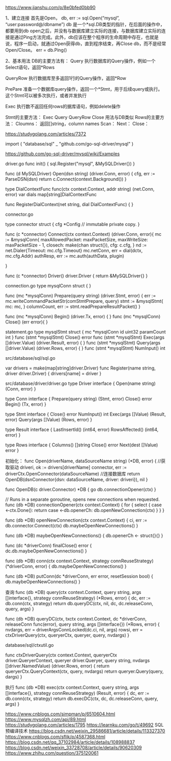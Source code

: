 https://www.jianshu.com/p/8e0bfed0bb90


1、建立连接
首先是Open，
db, err := sql.Open(“mysql”, “user:password@/dbname”)
db 是一个*sql.DB类型的指针，在后面的操作中，都要用到db
open之后，并没有与数据库建立实际的连接，与数据库建立实际的连接是通过Ping方法完成。此外，db应该在整个程序的生命周期中存在，也就是说，程序一启动，就通过Open获得db，直到程序结束，再Close db，而不是经常Open/Close。
err = db.Ping()

2、基本用法
DB的主要方法有：
Query 执行数据库的Query操作，例如一个Select语句，返回*Rows

QueryRow 执行数据库至多返回1行的Query操作，返回*Row

PrePare 准备一个数据库query操作，返回一个*Stmt，用于后续query或执行。这个Stmt可以被多次执行，或者并发执行

Exec 执行数不返回任何rows的据库语句，例如delete操作

Stmt的主要方法：
Exec
Query
QueryRow
Close
用法与DB类似
Rows的主要方法：
Cloumns： 返回[]string，column names
Scan：
Next：
Close：

https://studygolang.com/articles/7372


import (
"database/sql"
_ "github.com/go-sql-driver/mysql"
)


https://github.com/go-sql-driver/mysql/wiki/Examples


driver.go
func init() {
	sql.Register("mysql", &MySQLDriver{})
}


func (d MySQLDriver) Open(dsn string) (driver.Conn, error) {
	cfg, err := ParseDSN(dsn)
 return c.Connect(context.Background())
}


type DialContextFunc func(ctx context.Context, addr string) (net.Conn, error)
var dials     map[string]DialContextFunc

func RegisterDialContext(net string, dial DialContextFunc) {
}



connector.go

type connector struct {
	cfg *Config // immutable private copy.
}

func (c *connector) Connect(ctx context.Context) (driver.Conn, error){
   mc := &mysqlConn{
		maxAllowedPacket: maxPacketSize,
		maxWriteSize:     maxPacketSize - 1,
		closech:          make(chan struct{}),
		cfg:              c.cfg,
    }
   nd := net.Dialer{Timeout: mc.cfg.Timeout}
   mc.netConn, err = dial(dctx, mc.cfg.Addr)
   authResp, err := mc.auth(authData, plugin)
   
}

func (c *connector) Driver() driver.Driver {
	return &MySQLDriver{}
}


connection.go
type mysqlConn struct {
}

func (mc *mysqlConn) Prepare(query string) (driver.Stmt, error) {
   err := mc.writeCommandPacketStr(comStmtPrepare, query)
   stmt := &mysqlStmt{
		mc: mc,
   }
   columnCount, err := stmt.readPrepareResultPacket()
}

func (mc *mysqlConn) Begin() (driver.Tx, error) {
}
func (mc *mysqlConn) Close() (err error){
}


statement.go
type mysqlStmt struct {
	mc         *mysqlConn
	id         uint32
	paramCount int
}
func (stmt *mysqlStmt) Close() error 
func (stmt *mysqlStmt) Exec(args []driver.Value) (driver.Result, error) {
}
func (stmt *mysqlStmt) Query(args []driver.Value) (driver.Rows, error) {
}
func (stmt *mysqlStmt) NumInput() int 



src/database/sql/sql.go

var 	drivers   = make(map[string]driver.Driver)
func Register(name string, driver driver.Driver) {
    drivers[name] = driver
}

src/database/driver/driver.go
type Driver interface {
    Open(name string) (Conn, error)
}

type Conn interface {
   Prepare(query string) (Stmt, error)
   Close() error
   Begin() (Tx, error)
}


type Stmt interface {
   Close() error
   NumInput() int
   Exec(args []Value) (Result, error)
   Query(args []Value) (Rows, error)
}

type Result interface {
  LastInsertId() (int64, error)
  RowsAffected() (int64, error)
}

type Rows interface {
    Columns() []string
    Close() error
    Next(dest []Value) error
}



初始化：
func Open(driverName, dataSourceName string) (*DB, error) {
 //获取驱动
 driveri, ok := drivers[driverName]
connector, err := driverCtx.OpenConnector(dataSourceName)
//连接数据库
return OpenDB(dsnConnector{dsn: dataSourceName, driver: driveri}), nil
}

func OpenDB(c driver.Connector) *DB {
   go db.connectionOpener(ctx)
}


// Runs in a separate goroutine, opens new connections when requested.
func (db *DB) connectionOpener(ctx context.Context) {
	for {
		select {
		case <-ctx.Done():
			return
		case <-db.openerCh:
			db.openNewConnection(ctx)
		}
	}
}

func (db *DB) openNewConnection(ctx context.Context) {
	ci, err := db.connector.Connect(ctx)
	db.maybeOpenNewConnections()
}

func (db *DB) maybeOpenNewConnections() {
     db.openerCh <- struct{}{}
}


func (dc *driverConn) finalClose() error {
dc.db.maybeOpenNewConnections()
}

func (db *DB) conn(ctx context.Context, strategy connReuseStrategy) (*driverConn, error) {
    db.maybeOpenNewConnections()
}

func (db *DB) putConn(dc *driverConn, err error, resetSession bool) {
   db.maybeOpenNewConnections()
}



查询
func (db *DB) query(ctx context.Context, query string, args []interface{}, strategy connReuseStrategy) (*Rows, error) {
dc, err := db.conn(ctx, strategy)
return db.queryDC(ctx, nil, dc, dc.releaseConn, query, args)
}

func (db *DB) queryDC(ctx, txctx context.Context, dc *driverConn, releaseConn func(error), query string, args []interface{}) (*Rows, error) {
  nvdargs, err = driverArgsConnLocked(dc.ci, nil, args)
  rowsi, err = ctxDriverQuery(ctx, queryerCtx, queryer, query, nvdargs)
}

database/sql/ctxutil.go

func ctxDriverQuery(ctx context.Context, queryerCtx driver.QueryerContext, queryer driver.Queryer, query string, nvdargs []driver.NamedValue) (driver.Rows, error) {
   return queryerCtx.QueryContext(ctx, query, nvdargs)
   return queryer.Query(query, dargs)
}

执行
func (db *DB) exec(ctx context.Context, query string, args []interface{}, strategy connReuseStrategy) (Result, error) {
dc, err := db.conn(ctx, strategy)
return db.execDC(ctx, dc, dc.releaseConn, query, args)
}



https://www.cnblogs.com/simpman/p/6510604.html
https://www.mysqlzh.com/api/89.html
https://studygolang.com/articles/1795
https://learnku.com/go/t/49692
SQL 预编译技术
https://blog.csdn.net/weixin_29586681/article/details/113327370
https://www.cnblogs.com/sflik/p/4587368.html
https://blog.csdn.net/qq_37102984/article/details/108988837
https://blog.csdn.net/weixin_33728708/article/details/90620309
https://www.zhihu.com/question/375120061
